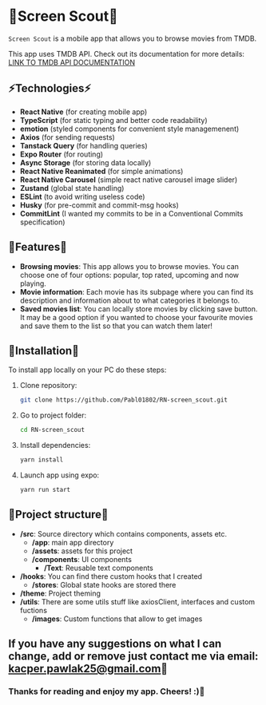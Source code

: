 # 📱Screen Scout📱

`Screen Scout` is a mobile app that allows you to browse movies from TMDB.

This app uses TMDB API. Check out its documentation for more details:
[LINK TO TMDB API DOCUMENTATION](https://developer.themoviedb.org/reference/intro/getting-started)

## ⚡Technologies⚡

- **React Native** (for creating mobile app)
- **TypeScript** (for static typing and better code readability)
- **emotion** (styled components for convenient style managemenent)
- **Axios** (for sending requests)
- **Tanstack Query** (for handling queries)
- **Expo Router** (for routing)
- **Async Storage** (for storing data locally)
- **React Native Reanimated** (for simple animations)
- **React Native Carousel** (simple react native carousel image slider)
- **Zustand** (global state handling)
- **ESLint** (to avoid writing useless code)
- **Husky** (for pre-commit and commit-msg hooks)
- **CommitLint** (I wanted my commits to be in a Conventional Commits specification)

## 💎Features💎 

- **Browsing movies**: This app allows you to browse movies. You can choose one of four options: popular, top rated, upcoming and now playing.
- **Movie information**: Each movie has its subpage where you can find its description and information about to what categories it belongs to.
- **Saved movies list**: You can locally store movies by clicking save button. It may be a good option if you wanted to choose your favourite movies and save them to the list so that you can watch them later!

## 🔗Installation🔗

To install app locally on your PC do these steps:

1. Clone repository:
    ```bash
    git clone https://github.com/Pabl01802/RN-screen_scout.git
    ```
2. Go to project folder:
    ```bash
    cd RN-screen_scout
    ```
3. Install dependencies:
    ```bash
    yarn install
    ```
4. Launch app using expo:
    ```bash
    yarn run start
    ```

## 📄Project structure📄

- **/src**: Source directory which contains components, assets etc.
  - **/app**: main app directory
  - **/assets**: assets for this project
  - **/components**: UI components
    - **/Text**: Reusable text components
- **/hooks**: You can find there custom hooks that I created
  - **/stores**: Global state hooks are stored there
- **/theme**: Project theming
- **/utils**: There are some utils stuff like axiosClient, interfaces and custom fuctions
  - **/images**: Custom functions that allow to get images

## If you have any suggestions on what I can change, add or remove just contact me via email: kacper.pawlak25@gmail.com📧
### Thanks for reading and enjoy my app. Cheers! :)🎉 
